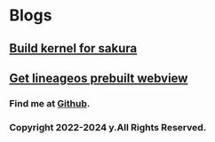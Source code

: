 # Blogs

## [Build kernel for sakura](https://wersdfxcvlwy.github.io/src/blogs/build-kernel-for-sakura)
## [Get lineageos prebuilt webview](https://wersdfxcvlwy.github.io/src/blogs/get-lineageos-prebuilt-webview)

### Find me at [Github](https://github.com/wersdfxcvlwy).
### Copyright 2022-2024 y.All Rights Reserved.